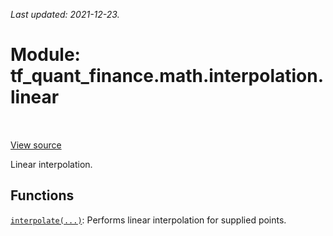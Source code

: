 <!--
This file is generated by a tool. Do not edit directly.
For open-source contributions the docs will be updated automatically.
-->

*Last updated: 2021-12-23.*

<div itemscope itemtype="http://developers.google.com/ReferenceObject">
<meta itemprop="name" content="tf_quant_finance.math.interpolation.linear" />
<meta itemprop="path" content="Stable" />
</div>

# Module: tf_quant_finance.math.interpolation.linear

<!-- Insert buttons and diff -->

<table class="tfo-notebook-buttons tfo-api" align="left">
</table>

<a target="_blank" href="https://github.com/google/tf-quant-finance/blob/master/tf_quant_finance/math/interpolation/linear/__init__.py">View source</a>



Linear interpolation.



## Functions

[`interpolate(...)`](../../../tf_quant_finance/math/interpolation/linear/interpolate.md): Performs linear interpolation for supplied points.

